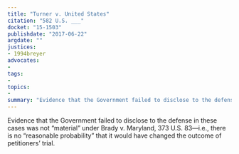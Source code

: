 ```yaml
---
title: "Turner v. United States"
citation: "582 U.S. ___"
docket: "15-1503"
publishdate: "2017-06-22"
argdate: ""
justices:
- 1994breyer
advocates:
- 
tags:
- 
topics:
- 
summary: "Evidence that the Government failed to disclose to the defense in these cases was not “material” under Brady v. Maryland, 373 U.S. 83—i.e., there is no “reasonable probability” that it would have changed the outcome of petitioners’ trial."
---
```

Evidence that the Government failed to disclose to the defense in these cases was not “material” under Brady v. Maryland, 373 U.S. 83—i.e., there is no “reasonable probability” that it would have changed the outcome of petitioners’ trial.

